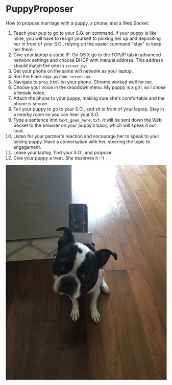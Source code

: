 # PuppyProposer
How to propose marriage with a puppy, a phone, and a Web Socket.

1. Teach your pup to go to your S.O. on command. If your puppy is like mine, you will have to resign yourself to picking her up and depositing her in front of your S.O., relying on the easier command "stay" to keep her there.
2. Give your laptop a static IP. On OS X go to the TCP/IP tab in advanced network settings and choose DHCP with manual address. This address should match the one in `server.py`.
3. Get your phone on the same wifi network as your laptop.
4. Run the Flask app: `python server.py`.
5. Navigate to `prop.html` on your phone. Chrome worked well for me.
6. Choose your voice in the dropdown menu. My puppy is a girl, so I chose a female voice.
7. Attach the phone to your puppy, making sure she's comfortable and the phone is secure.
8. Tell your puppy to go to your S.O., and sit in front of your laptop. Stay in a nearby room so you can hear your S.O.
9. Type a sentence into `text_goes_here.txt`. It will be sent down the Web Socket to the browser on your puppy's back, which will speak it out loud.
10. Listen for your partner's reaction and encourage her to speak to your talking puppy. Have a conversation with her, steering the topic to engagement.
11. Leave your laptop, find your S.O., and propose.
12. Give your puppy a treat. She deserves it :-)

![Thanks Bailey!](pup.jpg)


